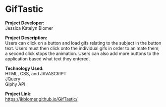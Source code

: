 # GifTastic

<strong>Project Developer:</strong> <br/>Jessica Katelyn Blomer

<strong>Project Description:</strong> <br/>Users can click on a button and load gifs relating to the subject in the button text.  Users must then click onto the individual gifs in order to animate them; a second click stops the animation.  Users can also add more buttons to the application based what text they entered.   

<strong>Technology Used:</strong> <br/>HTML, CSS, and JAVASCRIPT <br/>JQuery <br/>Giphy API

<strong>Project Link:</strong> <br/>
https://jkblomer.github.io/GifTastic/


